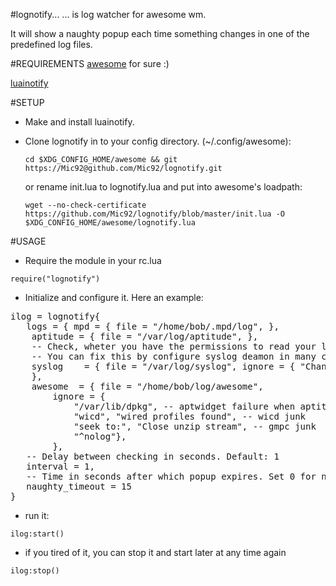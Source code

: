 #lognotify...
... is log watcher for awesome wm.

It will show a naughty popup each time something 
changes in one of the predefined log files.

#REQUIREMENTS
 [awesome](http://awesome.naquadah.org/) for sure :)  

 [luainotify](http://www3.telus.net/taj_khattra/luainotify.html)

#SETUP
* Make and install luainotify.
* Clone lognotify in to your config directory. (~/.config/awesome):

  `cd $XDG_CONFIG_HOME/awesome && git https://Mic92@github.com/Mic92/lognotify.git`

  or rename init.lua to lognotify.lua and put into awesome's loadpath:

  `wget --no-check-certificate https://github.com/Mic92/lognotify/blob/master/init.lua -O $XDG_CONFIG_HOME/awesome/lognotify.lua`

#USAGE
* Require the module in your rc.lua

`require("lognotify")`

* Initialize and configure it. Here an example:
<pre>
ilog = lognotify{
   logs = { mpd = { file = "/home/bob/.mpd/log", },
   	aptitude = { file = "/var/log/aptitude", },
   	-- Check, wheter you have the permissions to read your log files!
   	-- You can fix this by configure syslog deamon in many case.
   	syslog    = { file = "/var/log/syslog", ignore = { "Changing fan level" },
   	},
   	awesome  = { file = "/home/bob/log/awesome",
   		ignore = {
   			"/var/lib/dpkg", -- aptwidget failure when aptitude running
   			"wicd", "wired profiles found", -- wicd junk
   			"seek to:", "Close unzip stream", -- gmpc junk
   			"^nolog"},
   		},
   -- Delay between checking in seconds. Default: 1
   interval = 1,
   -- Time in seconds after which popup expires. Set 0 for no timeout. Default: 0
   naughty_timeout = 15
}
</pre>
* run it:

`
ilog:start()
`

* if you tired of it, you can stop it and start later at any time again

`
ilog:stop()
`

